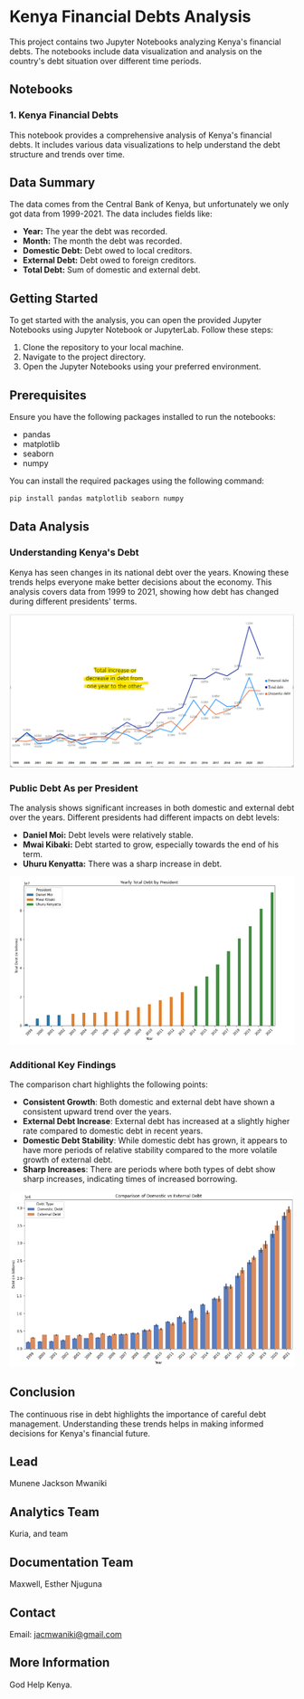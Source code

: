 # Kenya Financial Debts Analysis

This project contains two Jupyter Notebooks analyzing Kenya's financial debts. The notebooks include data visualization and analysis on the country's debt situation over different time periods.

## Notebooks

### 1. Kenya Financial Debts
This notebook provides a comprehensive analysis of Kenya's financial debts. It includes various data visualizations to help understand the debt structure and trends over time.



## Data Summary

The data comes from the Central Bank of Kenya, but unfortunately we only got data from 1999-2021. The data includes fields like:

- **Year:** The year the debt was recorded.
- **Month:** The month the debt was recorded.
- **Domestic Debt:** Debt owed to local creditors.
- **External Debt:** Debt owed to foreign creditors.
- **Total Debt:** Sum of domestic and external debt.


## Getting Started

To get started with the analysis, you can open the provided Jupyter Notebooks using Jupyter Notebook or JupyterLab. Follow these steps:

1. Clone the repository to your local machine.
2. Navigate to the project directory.
3. Open the Jupyter Notebooks using your preferred environment.

## Prerequisites

Ensure you have the following packages installed to run the notebooks:

- pandas
- matplotlib
- seaborn
- numpy

You can install the required packages using the following command:

```bash
pip install pandas matplotlib seaborn numpy
```


## Data Analysis
### Understanding Kenya's Debt

Kenya has seen changes in its national debt over the years. Knowing these trends helps everyone make better decisions about the economy. This analysis covers data from 1999 to 2021, showing how debt has changed during different presidents' terms.

<img src="img/trend.png"/>

### Public Debt As per President

The analysis shows significant increases in both domestic and external debt over the years. Different presidents had different impacts on debt levels:

- **Daniel Moi:** Debt levels were relatively stable.
- **Mwai Kibaki:** Debt started to grow, especially towards the end of his term.
- **Uhuru Kenyatta:** There was a sharp increase in debt.


![Debt by President](img/president.png)


### Additional Key Findings

The comparison chart highlights the following points:

- **Consistent Growth**: Both domestic and external debt have shown a consistent upward trend over the years.
- **External Debt Increase**: External debt has increased at a slightly higher rate compared to domestic debt in recent years.
- **Domestic Debt Stability**: While domestic debt has grown, it appears to have more periods of relative stability compared to the more volatile growth of external debt.
- **Sharp Increases**: There are periods where both types of debt show sharp increases, indicating times of increased borrowing.

![Debt Comparison](img/External.png)

## Conclusion

The continuous rise in debt highlights the importance of careful debt management. Understanding these trends helps in making informed decisions for Kenya's financial future.

## Lead
Munene Jackson Mwaniki

## Analytics Team
Kuria, and team

## Documentation Team
Maxwell, Esther Njuguna

## Contact
Email: jacmwaniki@gmail.com

## More Information
God Help Kenya.
